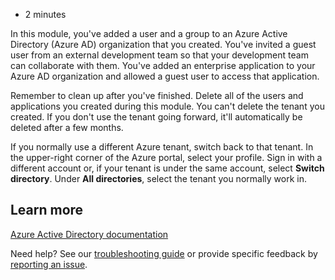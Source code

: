 -   2 minutes

In this module, you've added a user and a group to an Azure Active Directory (Azure AD) organization that you created. You've invited a guest user from an external development team so that your development team can collaborate with them. You've added an enterprise application to your Azure AD organization and allowed a guest user to access that application.

Remember to clean up after you've finished. Delete all of the users and applications you created during this module. You can't delete the tenant you created. If you don't use the tenant going forward, it'll automatically be deleted after a few months.

If you normally use a different Azure tenant, switch back to that tenant. In the upper-right corner of the Azure portal, select your profile. Sign in with a different account or, if your tenant is under the same account, select **Switch directory**. Under **All directories**, select the tenant you normally work in.

## Learn more

[Azure Active Directory documentation](https://docs.microsoft.com/en-us/azure/active-directory/)

Need help? See our [troubleshooting guide](https://docs.microsoft.com/en-us/learn/support/troubleshooting?uid=learn.azure.create-users-and-groups-in-azure-active-directory.summary&documentId=9bfac611-5b37-f0c5-5760-e15c37ddfb8d&versionIndependentDocumentId=d5e1c467-a0e7-0302-7150-a74ca0cf6880&contentPath=%2FMicrosoftDocs%2Flearn-pr%2Fblob%2Flive%2Flearn-pr%2Fazure%2Fcreate-users-and-groups-in-azure-active-directory%2F8-summary.yml&url=https%3A%2F%2Fdocs.microsoft.com%2Fen-us%2Flearn%2Fmodules%2Fcreate-users-and-groups-in-azure-active-directory%2F8-summary&author=curtand) or provide specific feedback by [reporting an issue](https://docs.microsoft.com/en-us/learn/support/troubleshooting?uid=learn.azure.create-users-and-groups-in-azure-active-directory.summary&documentId=9bfac611-5b37-f0c5-5760-e15c37ddfb8d&versionIndependentDocumentId=d5e1c467-a0e7-0302-7150-a74ca0cf6880&contentPath=%2FMicrosoftDocs%2Flearn-pr%2Fblob%2Flive%2Flearn-pr%2Fazure%2Fcreate-users-and-groups-in-azure-active-directory%2F8-summary.yml&url=https%3A%2F%2Fdocs.microsoft.com%2Fen-us%2Flearn%2Fmodules%2Fcreate-users-and-groups-in-azure-active-directory%2F8-summary&author=curtand#report-feedback).